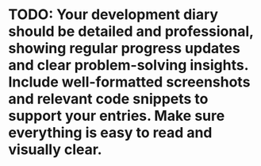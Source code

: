 # TODO: Your development diary should be detailed and professional, showing regular progress updates and clear problem-solving insights. Include well-formatted screenshots and relevant code snippets to support your entries. Make sure everything is easy to read and visually clear.